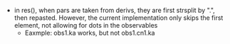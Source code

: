 * in res(), when pars are taken from derivs, they are first strsplit by ".", then repasted. However, the current implementation only skips the first element, not allowing for dots in the observables
    * Eaxmple: obs1.ka works, but not obs1.cn1.ka